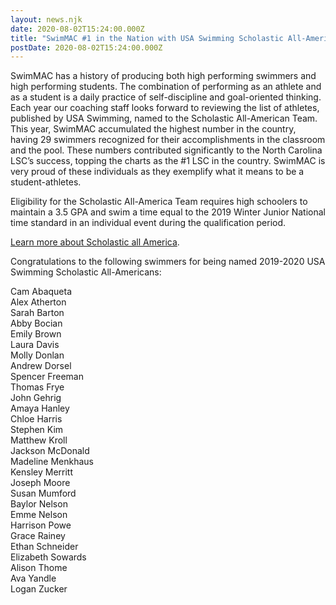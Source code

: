 ```yaml
---
layout: news.njk
date: 2020-08-02T15:24:00.000Z
title: "SwimMAC #1 in the Nation with USA Swimming Scholastic All-American Selection"
postDate: 2020-08-02T15:24:00.000Z
---
```

<!--StartFragment-->

SwimMAC has a history of producing both high performing swimmers and high performing students. The combination of performing as an athlete and as a student is a daily practice of self-discipline and goal-oriented thinking. Each year our coaching staff looks forward to reviewing the list of athletes, published by USA Swimming, named to the Scholastic All-American Team. This year, <!--EndFragment--> SwimMAC accumulated the highest number in the country, having 29 swimmers recognized for their accomplishments in the classroom and the pool. These numbers contributed significantly to the North Carolina LSC’s success, topping the charts as the #1 LSC in the country. SwimMAC is very proud of these individuals as they exemplify what it means to be a student-athletes.

Eligibility for the Scholastic All-America Team requires high schoolers to maintain a 3.5 GPA and swim a time equal to the 2019 Winter Junior National time standard in an individual event during the qualification period.

[Learn more about Scholastic all America](https://www.usaswimming.org/times/popular-resources/scholastic-all-america).

Congratulations to the following swimmers for being named 2019-2020 USA Swimming Scholastic All-Americans:

Cam Abaqueta\
Alex Atherton\
Sarah Barton\
Abby Bocian\
Emily Brown\
Laura Davis\
Molly Donlan\
Andrew Dorsel\
Spencer Freeman\
Thomas Frye\
John Gehrig\
Amaya Hanley\
Chloe Harris\
Stephen Kim\
Matthew Kroll\
Jackson McDonald\
Madeline Menkhaus\
Kensley Merritt\
Joseph Moore\
Susan Mumford\
Baylor Nelson\
Emme Nelson\
Harrison Powe\
Grace Rainey\
Ethan Schneider\
Elizabeth Sowards\
Alison Thome\
Ava Yandle\
Logan Zucker